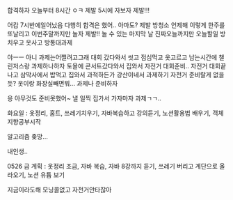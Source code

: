 합격하자
오늘부터 8시간
ㅇㅋ
제발 5시에 자보자 제발!!!

어캄 7시반에일어났음
다행히 합격은 했어.. 아마도?
제발 방청소
언제해
이렇게 한주를 또날리고
이번주말까지만 놀자 제발!!
놀 수 있는 마지막 날
진짜오늘까지만
오늘할일 방치우고 옷사고 방통대과제


야ㅡㅡ
아니 과제는어쩔려고그래
대회 갔다와서 씻고 점심먹고 옷고르고 남는시간에 챌린저스랑 과제하나하자
토욜에 콘서트갔다와서 집와서 자전거 대회준비.. 
자전거 대회끝나고 삼막사에서 밥먹고 집와서 과적하든가 강산이네서 과제하기
자전거 준비랄게 없을듯? 옷이랑 화장실빼면뭐...
과제나 준비하자

응 아무것도 준비못했어~
낼 일찍 집가서 가자마자 과제ㄱㄱ..

화요일 : 옷정리, 홈트, 쓰레기치우기, 자바복습하고 강의듣기, 노션활용법 배우기, 객체지향공부시작

알고리즘 좆망...

내인생..

0526 금 계획 : 옷정리 조금, 자바 복습, 자바 8강까지 듣기, 쓰레기 버리고 계단으로 올라오기, 노션 유튭 보기

지금이라도해 모닝콜없고 자전거안타잖아
